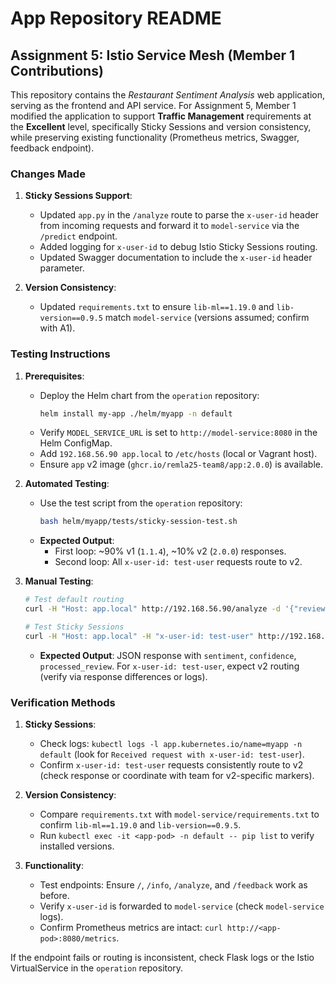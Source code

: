 # App Repository README

## Assignment 5: Istio Service Mesh (Member 1 Contributions)

This repository contains the *Restaurant Sentiment Analysis* web application, serving as the frontend and API service. For Assignment 5, Member 1 modified the application to support **Traffic Management** requirements at the **Excellent** level, specifically Sticky Sessions and version consistency, while preserving existing functionality (Prometheus metrics, Swagger, feedback endpoint).

### Changes Made

1. **Sticky Sessions Support**:
   - Updated `app.py` in the `/analyze` route to parse the `x-user-id` header from incoming requests and forward it to `model-service` via the `/predict` endpoint.
   - Added logging for `x-user-id` to debug Istio Sticky Sessions routing.
   - Updated Swagger documentation to include the `x-user-id` header parameter.

2. **Version Consistency**:
   - Updated `requirements.txt` to ensure `lib-ml==1.19.0` and `lib-version==0.9.5` match `model-service` (versions assumed; confirm with A1).

### Testing Instructions

1. **Prerequisites**:
   - Deploy the Helm chart from the `operation` repository:
     ```bash
     helm install my-app ./helm/myapp -n default
     ```
   - Verify `MODEL_SERVICE_URL` is set to `http://model-service:8080` in the Helm ConfigMap.
   - Add `192.168.56.90 app.local` to `/etc/hosts` (local or Vagrant host).
   - Ensure `app` v2 image (`ghcr.io/remla25-team8/app:2.0.0`) is available.

2. **Automated Testing**:
   - Use the test script from the `operation` repository:
     ```bash
     bash helm/myapp/tests/sticky-session-test.sh
     ```
   - **Expected Output**:
     - First loop: ~90% v1 (`1.1.4`), ~10% v2 (`2.0.0`) responses.
     - Second loop: All `x-user-id: test-user` requests route to v2.

3. **Manual Testing**:
   ```bash
   # Test default routing
   curl -H "Host: app.local" http://192.168.56.90/analyze -d '{"review": "Great food!"}' -H "Content-Type: application/json"
   
   # Test Sticky Sessions
   curl -H "Host: app.local" -H "x-user-id: test-user" http://192.168.56.90/analyze -d '{"review": "Great food!"}' -H "Content-Type: application/json"
   ```
   - **Expected Output**: JSON response with `sentiment`, `confidence`, `processed_review`. For `x-user-id: test-user`, expect v2 routing (verify via response differences or logs).

### Verification Methods

1. **Sticky Sessions**:
   - Check logs: `kubectl logs -l app.kubernetes.io/name=myapp -n default` (look for `Received request with x-user-id: test-user`).
   - Confirm `x-user-id: test-user` requests consistently route to v2 (check response or coordinate with team for v2-specific markers).

2. **Version Consistency**:
   - Compare `requirements.txt` with `model-service/requirements.txt` to confirm `lib-ml==1.19.0` and `lib-version==0.9.5`.
   - Run `kubectl exec -it <app-pod> -n default -- pip list` to verify installed versions.

3. **Functionality**:
   - Test endpoints: Ensure `/`, `/info`, `/analyze`, and `/feedback` work as before.
   - Verify `x-user-id` is forwarded to `model-service` (check `model-service` logs).
   - Confirm Prometheus metrics are intact: `curl http://<app-pod>:8080/metrics`.

If the endpoint fails or routing is inconsistent, check Flask logs or the Istio VirtualService in the `operation` repository.